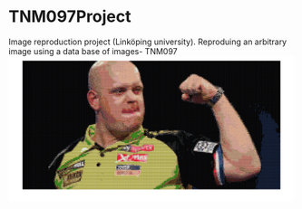 # TNM097Project
Image reproduction project (Linköping university). Reproduing an arbitrary image using a data base of images- TNM097
![Reproduing an arbitrary image using a data base of images](mvg.png)

